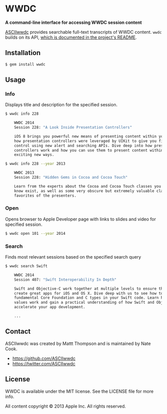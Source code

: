# WWDC
**A command-line interface for accessing WWDC session content**

[ASCIIwwdc](http://asciiwwdc.com) provides searchable full-text transcripts of WWDC content. `wwdc` builds on its API, [which is documented in the project's README](https://github.com/mattt/asciiwwdc.com#README).

## Installation

```bash
$ gem install wwdc
```

## Usage

### Info

Displays title and description for the specified session.

```bash
$ wwdc info 228

    WWDC 2014
    Session 228: "A Look Inside Presentation Controllers"

    iOS 8 brings you powerful new means of presenting content within your apps. Hear
    how presentation controllers were leveraged by UIKit to give you fine grain
    control using new alert and searching APIs. Dive deep into how presentation
    controllers work and how you can use them to present content within your app in
    exciting new ways.

$ wwdc info 228 --year 2013

    WWDC 2013
    Session 228: "Hidden Gems in Cocoa and Cocoa Touch"

    Learn from the experts about the Cocoa and Cocoa Touch classes you may not even
    know exist, as well as some very obscure but extremely valuable classes that are
    favorites of the presenters.
```

### Open

Opens browser to Apple Developer page with links to slides and video for specified session.

```bash
$ wwdc open 101 --year 2014
```

### Search

Finds most relevant sessions based on the specified search query

```bash
$ wwdc search Swift

    WWDC 2014
    Session 407: "Swift Interoperability In Depth"

    Swift and Objective-C work together at multiple levels to ensure that you can
    create great apps for iOS and OS X. Dive deep with us to see how to use
    fundamental Core Foundation and C types in your Swift code. Learn how bridging
    values work and gain a practical understanding of how Swift and Objective-C can
    accelerate your app development.

    ...
```

## Contact

ASCIIwwdc was created by Mattt Thompson and is maintained by Nate Cook.

- https://github.com/ASCIIwwdc
- https://twitter.com/ASCIIwwdc

## License

WWDC is available under the MIT license. See the LICENSE file for more info.

All content copyright © 2013 Apple Inc. All rights reserved.
